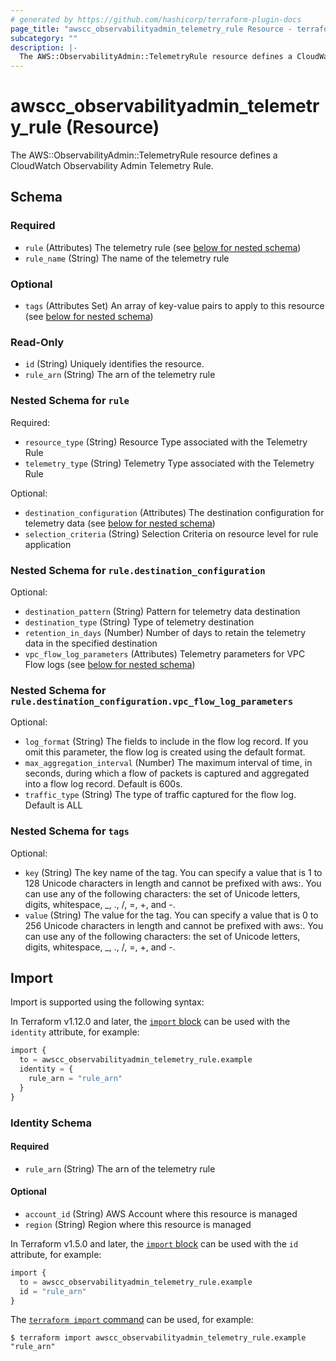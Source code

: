 ```yaml
---
# generated by https://github.com/hashicorp/terraform-plugin-docs
page_title: "awscc_observabilityadmin_telemetry_rule Resource - terraform-provider-awscc"
subcategory: ""
description: |-
  The AWS::ObservabilityAdmin::TelemetryRule resource defines a CloudWatch Observability Admin Telemetry Rule.
---
```


# awscc_observabilityadmin_telemetry_rule (Resource)

The AWS::ObservabilityAdmin::TelemetryRule resource defines a CloudWatch Observability Admin Telemetry Rule.



<!-- schema generated by tfplugindocs -->
## Schema

### Required

- `rule` (Attributes) The telemetry rule (see [below for nested schema](#nestedatt--rule))
- `rule_name` (String) The name of the telemetry rule

### Optional

- `tags` (Attributes Set) An array of key-value pairs to apply to this resource (see [below for nested schema](#nestedatt--tags))

### Read-Only

- `id` (String) Uniquely identifies the resource.
- `rule_arn` (String) The arn of the telemetry rule

<a id="nestedatt--rule"></a>
### Nested Schema for `rule`

Required:

- `resource_type` (String) Resource Type associated with the Telemetry Rule
- `telemetry_type` (String) Telemetry Type associated with the Telemetry Rule

Optional:

- `destination_configuration` (Attributes) The destination configuration for telemetry data (see [below for nested schema](#nestedatt--rule--destination_configuration))
- `selection_criteria` (String) Selection Criteria on resource level for rule application

<a id="nestedatt--rule--destination_configuration"></a>
### Nested Schema for `rule.destination_configuration`

Optional:

- `destination_pattern` (String) Pattern for telemetry data destination
- `destination_type` (String) Type of telemetry destination
- `retention_in_days` (Number) Number of days to retain the telemetry data in the specified destination
- `vpc_flow_log_parameters` (Attributes) Telemetry parameters for VPC Flow logs (see [below for nested schema](#nestedatt--rule--destination_configuration--vpc_flow_log_parameters))

<a id="nestedatt--rule--destination_configuration--vpc_flow_log_parameters"></a>
### Nested Schema for `rule.destination_configuration.vpc_flow_log_parameters`

Optional:

- `log_format` (String) The fields to include in the flow log record. If you omit this parameter, the flow log is created using the default format.
- `max_aggregation_interval` (Number) The maximum interval of time, in seconds, during which a flow of packets is captured and aggregated into a flow log record. Default is 600s.
- `traffic_type` (String) The type of traffic captured for the flow log. Default is ALL




<a id="nestedatt--tags"></a>
### Nested Schema for `tags`

Optional:

- `key` (String) The key name of the tag. You can specify a value that is 1 to 128 Unicode characters in length and cannot be prefixed with aws:. You can use any of the following characters: the set of Unicode letters, digits, whitespace, _, ., /, =, +, and -.
- `value` (String) The value for the tag. You can specify a value that is 0 to 256 Unicode characters in length and cannot be prefixed with aws:. You can use any of the following characters: the set of Unicode letters, digits, whitespace, _, ., /, =, +, and -.

## Import

Import is supported using the following syntax:

In Terraform v1.12.0 and later, the [`import` block](https://developer.hashicorp.com/terraform/language/import) can be used with the `identity` attribute, for example:

```terraform
import {
  to = awscc_observabilityadmin_telemetry_rule.example
  identity = {
    rule_arn = "rule_arn"
  }
}
```

<!-- schema generated by tfplugindocs -->
### Identity Schema

#### Required

- `rule_arn` (String) The arn of the telemetry rule

#### Optional

- `account_id` (String) AWS Account where this resource is managed
- `region` (String) Region where this resource is managed

In Terraform v1.5.0 and later, the [`import` block](https://developer.hashicorp.com/terraform/language/import) can be used with the `id` attribute, for example:

```terraform
import {
  to = awscc_observabilityadmin_telemetry_rule.example
  id = "rule_arn"
}
```

The [`terraform import` command](https://developer.hashicorp.com/terraform/cli/commands/import) can be used, for example:

```shell
$ terraform import awscc_observabilityadmin_telemetry_rule.example "rule_arn"
```
